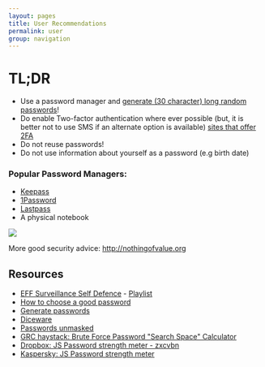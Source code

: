 ```yaml
---
layout: pages
title: User Recommendations
permalink: user
group: navigation
---
```


# TL;DR
* Use a password manager and [generate (30 character) long random passwords](http://passwordsgenerator.net)!
* Do enable Two-factor authentication where ever possible (but, it is better not to use SMS if an alternate option is available) [sites that offer 2FA](https://twofactorauth.org/)
* Do not reuse passwords!
* Do not use information about yourself as a password (e.g birth date)

### Popular Password Managers:
* [Keepass](http://keepass.info)
* [1Password](https://agilebits.com/onepassword)
* [Lastpass](https://lastpass.com)
* A physical notebook

[![]({{site.baseurl}}/assets/images/password_strength.png)](http://xkcd.com/936/)

More good security advice: http://nothingofvalue.org

## Resources
* [EFF Surveillance Self Defence](https://ssd.eff.org) - [Playlist](https://ssd.eff.org/en/playlist)
* [How to choose a good password](https://www.youtube.com/watch?v=PVL0KARSXSM&list=PLYEr6kVanyrPu1qZ5g6iOr0v4ImpOOCSH&index=2)
* [Generate passwords](http://passwordsgenerator.net)
* [Diceware](http://world.std.com/~reinhold/diceware.html)
* [Passwords unmasked](http://wpengine.com/unmasked/)
* [GRC haystack: Brute Force Password "Search Space" Calculator](https://www.grc.com/haystack.htm)
* [Dropbox: JS Password strength meter - zxcvbn](https://dl.dropboxusercontent.com/u/209/zxcvbn/test/index.html)
* [Kaspersky: JS Password strength meter](https://password.kaspersky.com)
